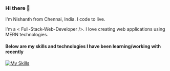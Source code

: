 ### Hi there 👋

I'm Nishanth from Chennai, India.
I code to live.

I'm a < Full-Stack-Web-Developer />. I love creating web applications using MERN technologies.

#### Below are my skills and technologies I have been learning/working with recently
[![My Skills](https://skillicons.dev/icons?i=react,nodejs,express,mongodb,mysql,redux,js,html,css,tailwind,sass,cs,git,github,vscode,netlify,heroku)](https://skillicons.dev)
